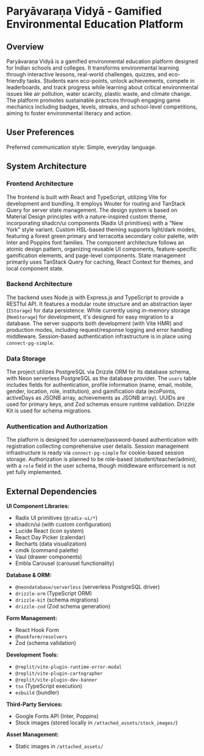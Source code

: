 # Paryāvaraṇa Vidyā - Gamified Environmental Education Platform

## Overview

Paryāvaraṇa Vidyā is a gamified environmental education platform designed for Indian schools and colleges. It transforms environmental learning through interactive lessons, real-world challenges, quizzes, and eco-friendly tasks. Students earn eco-points, unlock achievements, compete in leaderboards, and track progress while learning about critical environmental issues like air pollution, water scarcity, plastic waste, and climate change. The platform promotes sustainable practices through engaging game mechanics including badges, levels, streaks, and school-level competitions, aiming to foster environmental literacy and action.

## User Preferences

Preferred communication style: Simple, everyday language.

## System Architecture

### Frontend Architecture

The frontend is built with React and TypeScript, utilizing Vite for development and bundling. It employs Wouter for routing and TanStack Query for server state management. The design system is based on Material Design principles with a nature-inspired custom theme, incorporating shadcn/ui components (Radix UI primitives) with a "New York" style variant. Custom HSL-based theming supports light/dark modes, featuring a forest green primary and terracotta secondary color palette, with Inter and Poppins font families. The component architecture follows an atomic design pattern, organizing reusable UI components, feature-specific gamification elements, and page-level components. State management primarily uses TanStack Query for caching, React Context for themes, and local component state.

### Backend Architecture

The backend uses Node.js with Express.js and TypeScript to provide a RESTful API. It features a modular route structure and an abstraction layer (`IStorage`) for data persistence. While currently using in-memory storage (`MemStorage`) for development, it's designed for easy migration to a database. The server supports both development (with Vite HMR) and production modes, including request/response logging and error handling middleware. Session-based authentication infrastructure is in place using `connect-pg-simple`.

### Data Storage

The project utilizes PostgreSQL via Drizzle ORM for its database schema, with Neon serverless PostgreSQL as the database provider. The `users` table includes fields for authentication, profile information (name, email, mobile, gender, location, role, institution), and gamification data (ecoPoints, activeDays as JSONB array, achievements as JSONB array). UUIDs are used for primary keys, and Zod schemas ensure runtime validation. Drizzle Kit is used for schema migrations.

### Authentication and Authorization

The platform is designed for username/password-based authentication with registration collecting comprehensive user details. Session management infrastructure is ready via `connect-pg-simple` for cookie-based session storage. Authorization is planned to be role-based (student/teacher/admin), with a `role` field in the user schema, though middleware enforcement is not yet fully implemented.

## External Dependencies

**UI Component Libraries:**
- Radix UI primitives (`@radix-ui/*`)
- shadcn/ui (with custom configuration)
- Lucide React (icon system)
- React Day Picker (calendar)
- Recharts (data visualization)
- cmdk (command palette)
- Vaul (drawer components)
- Embla Carousel (carousel functionality)

**Database & ORM:**
- `@neondatabase/serverless` (serverless PostgreSQL driver)
- `drizzle-orm` (TypeScript ORM)
- `drizzle-kit` (schema migrations)
- `drizzle-zod` (Zod schema generation)

**Form Management:**
- React Hook Form
- `@hookform/resolvers`
- Zod (schema validation)

**Development Tools:**
- `@replit/vite-plugin-runtime-error-modal`
- `@replit/vite-plugin-cartographer`
- `@replit/vite-plugin-dev-banner`
- `tsx` (TypeScript execution)
- `esbuild` (bundler)

**Third-Party Services:**
- Google Fonts API (Inter, Poppins)
- Stock images (stored locally in `/attached_assets/stock_images/`)

**Asset Management:**
- Static images in `/attached_assets/`